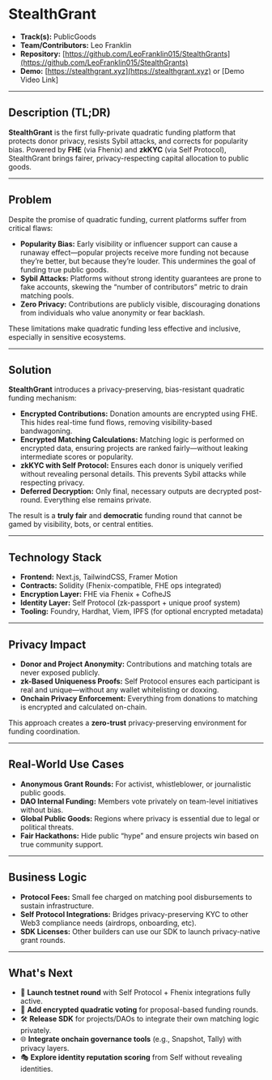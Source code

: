 # StealthGrant

- **Track(s):** PublicGoods 
- **Team/Contributors:** Leo Franklin 
- **Repository:** [https://github.com/LeoFranklin015/StealthGrants](https://github.com/LeoFranklin015/StealthGrants)  
- **Demo:** [https://stealthgrant.xyz](https://stealthgrant.xyz) or [Demo Video Link]  

---

## Description (TL;DR)

**StealthGrant** is the first fully-private quadratic funding platform that protects donor privacy, resists Sybil attacks, and corrects for popularity bias. Powered by **FHE** (via Fhenix) and **zkKYC** (via Self Protocol), StealthGrant brings fairer, privacy-respecting capital allocation to public goods.

---

## Problem

Despite the promise of quadratic funding, current platforms suffer from critical flaws:

- **Popularity Bias:** Early visibility or influencer support can cause a runaway effect—popular projects receive more funding not because they’re better, but because they’re louder. This undermines the goal of funding true public goods.
- **Sybil Attacks:** Platforms without strong identity guarantees are prone to fake accounts, skewing the “number of contributors” metric to drain matching pools.
- **Zero Privacy:** Contributions are publicly visible, discouraging donations from individuals who value anonymity or fear backlash.

These limitations make quadratic funding less effective and inclusive, especially in sensitive ecosystems.

---

## Solution

**StealthGrant** introduces a privacy-preserving, bias-resistant quadratic funding mechanism:

- **Encrypted Contributions:** Donation amounts are encrypted using FHE. This hides real-time fund flows, removing visibility-based bandwagoning.
- **Encrypted Matching Calculations:** Matching logic is performed on encrypted data, ensuring projects are ranked fairly—without leaking intermediate scores or popularity.
- **zkKYC with Self Protocol:** Ensures each donor is uniquely verified without revealing personal details. This prevents Sybil attacks while respecting privacy.
- **Deferred Decryption:** Only final, necessary outputs are decrypted post-round. Everything else remains private.

The result is a **truly fair** and **democratic** funding round that cannot be gamed by visibility, bots, or central entities.

---

## Technology Stack

- **Frontend:** Next.js, TailwindCSS, Framer Motion  
- **Contracts:** Solidity (Fhenix-compatible, FHE ops integrated)  
- **Encryption Layer:** FHE via Fhenix + CofheJS  
- **Identity Layer:** Self Protocol (zk-passport + unique proof system)  
- **Tooling:** Foundry, Hardhat, Viem, IPFS (for optional encrypted metadata)  

---

## Privacy Impact

- **Donor and Project Anonymity:** Contributions and matching totals are never exposed publicly.  
- **zk-Based Uniqueness Proofs:** Self Protocol ensures each participant is real and unique—without any wallet whitelisting or doxxing.  
- **Onchain Privacy Enforcement:** Everything from donations to matching is encrypted and calculated on-chain.  

This approach creates a **zero-trust** privacy-preserving environment for funding coordination.

---

## Real-World Use Cases

- **Anonymous Grant Rounds:** For activist, whistleblower, or journalistic public goods.  
- **DAO Internal Funding:** Members vote privately on team-level initiatives without bias.  
- **Global Public Goods:** Regions where privacy is essential due to legal or political threats.  
- **Fair Hackathons:** Hide public “hype” and ensure projects win based on true community support.  

---

## Business Logic

- **Protocol Fees:** Small fee charged on matching pool disbursements to sustain infrastructure.  
- **Self Protocol Integrations:** Bridges privacy-preserving KYC to other Web3 compliance needs (airdrops, onboarding, etc).  
- **SDK Licenses:** Other builders can use our SDK to launch privacy-native grant rounds.  

---

## What's Next

- 🧪 **Launch testnet round** with Self Protocol + Fhenix integrations fully active.  
- 🧠 **Add encrypted quadratic voting** for proposal-based funding rounds.  
- 🛠️ **Release SDK** for projects/DAOs to integrate their own matching logic privately.  
- 🌐 **Integrate onchain governance tools** (e.g., Snapshot, Tally) with privacy layers.  
- 🎭 **Explore identity reputation scoring** from Self without revealing identities.  
